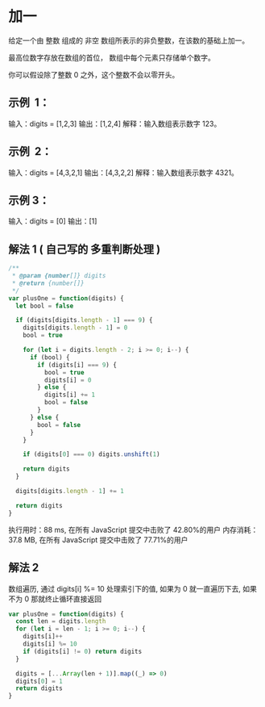 # 加一

给定一个由 整数 组成的 非空 数组所表示的非负整数，在该数的基础上加一。

最高位数字存放在数组的首位， 数组中每个元素只存储单个数字。

你可以假设除了整数 0 之外，这个整数不会以零开头。

## 示例  1：

输入：digits = [1,2,3]
输出：[1,2,4]
解释：输入数组表示数字 123。

## 示例  2：

输入：digits = [4,3,2,1]
输出：[4,3,2,2]
解释：输入数组表示数字 4321。

## 示例 3：

输入：digits = [0]
输出：[1]

## 解法 1 ( 自己写的 多重判断处理 )

```js
/**
 * @param {number[]} digits
 * @return {number[]}
 */
var plusOne = function(digits) {
  let bool = false

  if (digits[digits.length - 1] === 9) {
    digits[digits.length - 1] = 0
    bool = true

    for (let i = digits.length - 2; i >= 0; i--) {
      if (bool) {
        if (digits[i] === 9) {
          bool = true
          digits[i] = 0
        } else {
          digits[i] += 1
          bool = false
        }
      } else {
        bool = false
      }
    }

    if (digits[0] === 0) digits.unshift(1)

    return digits
  }

  digits[digits.length - 1] += 1

  return digits
}
```

执行用时：88 ms, 在所有 JavaScript 提交中击败了 42.80%的用户
内存消耗：37.8 MB, 在所有 JavaScript 提交中击败了 77.71%的用户

## 解法 2

数组遍历, 通过 digits[i] %= 10 处理索引下的值, 如果为 0 就一直遍历下去, 如果不为 0 那就终止循环直接返回

```js
var plusOne = function(digits) {
  const len = digits.length
  for (let i = len - 1; i >= 0; i--) {
    digits[i]++
    digits[i] %= 10
    if (digits[i] != 0) return digits
  }

  digits = [...Array(len + 1)].map((_) => 0)
  digits[0] = 1
  return digits
}
```
